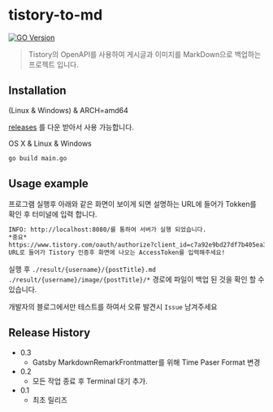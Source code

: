 # tistory-to-md

[![GO Version][go-image]][go-image]

> Tistory의 OpenAPI를 사용하여 게시글과 이미지를 MarkDown으로 백업하는 프로젝트 입니다.

## Installation

(Linux & Windows) & ARCH=amd64

[releases](https://github.com/JaeSeoKim/tistory-to-md/releases/) 를 다운 받아서 사용 가능합니다.

OS X & Linux & Windows

```sh
go build main.go
```

## Usage example

프로그램 실행후 아래와 같은 화면이 보이게 되면 설명하는 URL에 들어가 Tokken를 확인 후 터미널에 입력 합니다.

```bash
INFO: http://localhost:8080/를 통하여 서버가 실행 되었습니다.
*중요*
https://www.tistory.com/oauth/authorize?client_id=c7a92e9bd27df7b405ea3678e03eb460&redirect_uri=http://localhost:8080/&response_type=token
URL로 들어가 Tistory 인증후 화면에 나오는 AccessToken를 입력해주세요!
```
실행 후 `./result/{username}/{postTitle}.md` `./result/{username}/image/{postTitle}/*` 경로에 파일이 백업 된 것을 확인 할 수 있습니다.

개발자의 블로그에서만 테스트를 하여서 오류 발견시 `Issue` 남겨주세요

## Release History

* 0.3
    * Gatsby MarkdownRemarkFrontmatter를 위해 Time Paser Format 변경
* 0.2
    * 모든 작업 종료 후 Terminal 대기 추가.
* 0.1
    * 최초 릴리즈

<!-- Markdown link & img dfn's -->
[go-image]: https://img.shields.io/github/go-mod/go-version/JaeSeoKim/tistory-to-md?filename=go.mod
